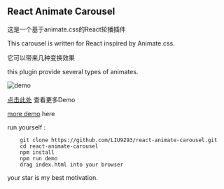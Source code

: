 ## React Animate Carousel

这是一个基于animate.css的React轮播插件

This carousel is written for React inspired by Animate.css.

它可以带来几种变换效果

this plugin provide several types of animates.

![demo](http://liukai.link/react-animate-carousel/demo.gif)

[点击此处](http://liukai.link/react-animate-carousel/) 查看更多Demo

[more demo](http://liukai.link/react-animate-carousel/) here

run yourself :

        git clone https://github.com/LIU9293/react-animate-carousel.git
        cd react-animate-carousel
        npm install
        npm run demo
        drag index.html into your browser

your star is my best motivation.
